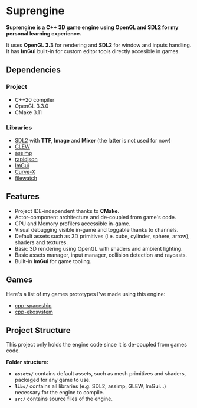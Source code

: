 # Suprengine
**Suprengine is a C++ 3D game engine using OpenGL and SDL2 for my personal learning experience.**

It uses **OpenGL 3.3** for rendering and **SDL2** for window and inputs handling. It has **ImGui** built-in for custom editor tools directly accesible in games.

## Dependencies
### Project
+ C++20 compiler
+ OpenGL 3.3.0
+ CMake 3.11

### Libraries
+ [SDL2](https://github.com/libsdl-org/SDL) with **TTF**, **Image** and **Mixer** (the latter is not used for now)
+ [GLEW](https://github.com/nigels-com/glew)
+ [assimp](https://github.com/assimp/assimp)
+ [rapidjson](https://github.com/Tencent/rapidjson)
+ [ImGui](https://github.com/ocornut/imgui/)
+ [Curve-X](https://github.com/arkaht/cpp-curve-x)
+ [filewatch](https://github.com/ThomasMonkman/filewatch)

## Features
+ Project IDE-independent thanks to **CMake**.
+ Actor-component architecture and de-coupled from game's code.
+ CPU and Memory profilers accessible in-game.
+ Visual debugging visible in-game and toggable thanks to channels.
+ Default assets such as 3D primitives (i.e. cube, cylinder, sphere, arrow), shaders and textures.
+ Basic 3D rendering using OpenGL with shaders and ambient lighting.
+ Basic assets manager, input manager, collision detection and raycasts.
+ Built-in **ImGui** for game tooling.

## Games
Here's a list of my games prototypes I've made using this engine:
+ [cpp-spaceship](https://github.com/arkaht/cpp-spaceship)
+ [cpp-ekosystem](https://github.com/arkaht/cpp-ekosystem)

## Project Structure
This project only holds the engine code since it is de-coupled from games code.

**Folder structure:**
+ **`assets/`** contains default assets, such as mesh primitives and shaders, packaged for any game to use.
+ **`libs/`** contains all libraries (e.g. SDL2, assimp, GLEW, ImGui...) necessary for the engine to compile.
+ **`src/`** contains source files of the engine.
